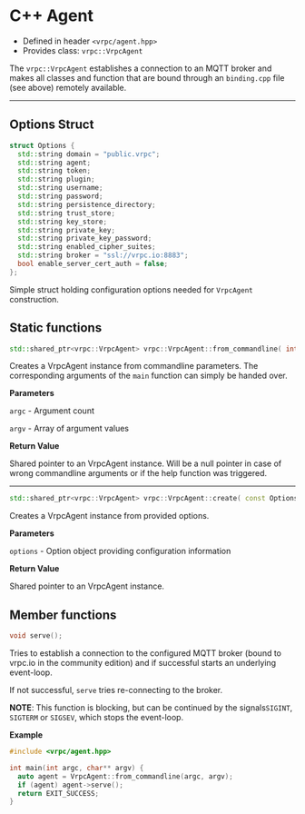 # C++ Agent

- Defined in header `<vrpc/agent.hpp>`
- Provides class: `vrpc::VrpcAgent`

The `vrpc::VrpcAgent` establishes a connection to an MQTT broker and makes
all classes and function that are bound through an `binding.cpp` file (see above)
remotely available.

* * *

## Options Struct


```cpp
struct Options {
  std::string domain = "public.vrpc";
  std::string agent;
  std::string token;
  std::string plugin;
  std::string username;
  std::string password;
  std::string persistence_directory;
  std::string trust_store;
  std::string key_store;
  std::string private_key;
  std::string private_key_password;
  std::string enabled_cipher_suites;
  std::string broker = "ssl://vrpc.io:8883";
  bool enable_server_cert_auth = false;
};
```

Simple struct holding configuration options needed for `VrpcAgent` construction.

## Static functions

```cpp
std::shared_ptr<vrpc::VrpcAgent> vrpc::VrpcAgent::from_commandline( int argc, char** argv );
```

Creates a VrpcAgent instance from commandline parameters. The corresponding
arguments of the `main` function can simply be handed over.

**Parameters**

`argc` - Argument count

`argv` - Array of argument values

**Return Value**

Shared pointer to an VrpcAgent instance. Will be a null pointer in case
of wrong commandline arguments or if the help function was triggered.

* * *

```cpp
std::shared_ptr<vrpc::VrpcAgent> vrpc::VrpcAgent::create( const Options& options );
```

Creates a VrpcAgent instance from provided options.

**Parameters**

`options` - Option object providing configuration information

**Return Value**

Shared pointer to an VrpcAgent instance.

## Member functions

```cpp
void serve();
```

Tries to establish a connection to the configured MQTT broker (bound to vrpc.io
in the community edition) and if successful starts an underlying event-loop.

If not successful, `serve` tries re-connecting to the broker.

**NOTE**: This function is blocking, but can be continued by the signals`SIGINT`,
`SIGTERM` or `SIGSEV`, which stops the event-loop.

**Example**

```cpp
#include <vrpc/agent.hpp>

int main(int argc, char** argv) {
  auto agent = VrpcAgent::from_commandline(argc, argv);
  if (agent) agent->serve();
  return EXIT_SUCCESS;
}
```
